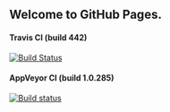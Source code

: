 ﻿## Welcome to GitHub Pages.

#### Travis CI (build 442)
[![Build Status](https://travis-ci.org/djohn7504/lab-ci.svg?branch=master)](https://travis-ci.org/djohn7504/lab-ci)

#### AppVeyor CI (build 1.0.285)
[![Build status](https://ci.appveyor.com/api/projects/status/4dvfr08psgfhyx4s/branch/master?svg=true)](https://ci.appveyor.com/project/djohn7504/lab-ci/branch/master)
